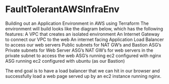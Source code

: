 # FaultTolerantAWSInfraEnv
Building out an Application Environment in AWS using Terraform
The environment will build looks like the diagram below, which has the following features:
 A VPC that creates an isolated environment
 An Internet Gateway to connect our VPC to the web
 An internet facing Application Load Balancer to access our web servers
 Public subnets for NAT GW’s and Bastion ASG’s
 Private subnets for Web Server ASG’s
 NAT GW’s for web servers in the private subnet to access the web
 ASG’s running ec2 configured with nginx
 ASG running ec2 configured with ubuntu (as our Bastion)

The end goal is to have a load balancer that we can hit in our browser and successfully load a web page served up by an ec2 instance running nginx.
